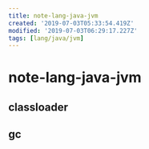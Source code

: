 ```yaml
---
title: note-lang-java-jvm
created: '2019-07-03T05:33:54.419Z'
modified: '2019-07-03T06:29:17.227Z'
tags: [lang/java/jvm]
---
```


# note-lang-java-jvm

## classloader

## gc
